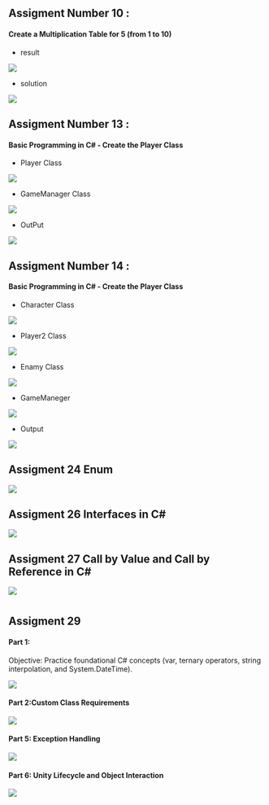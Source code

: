 ## Assigment Number 10 : 
#### Create a Multiplication Table for 5 (from 1 to 10)

- result 

![](IMG/Capture.JPG)

- solution 

![](IMG/solutionJPG.JPG)


## Assigment Number 13 : 
#### Basic Programming in C# - Create the Player Class

- Player Class  

![](IMG/assigment11_palyer.JPG)

- GameManager Class  

![](IMG/assigment11_GameMager.JPG)

- OutPut  

![](IMG/assigment11_output.JPG)


## Assigment Number 14 : 
#### Basic Programming in C# - Create the Player Class

- Character Class  

![](IMG/character.JPG)


- Player2 Class  

![](IMG/Player2.JPG)



- Enamy Class  

![](IMG/Enamy.JPG)


- GameManeger   

![](IMG/gameObject_14.JPG)


- Output    

![](IMG/assigment14_output.JPG)


## Assigment 24 Enum

![](IMG/Assigment24.JPG)


## Assigment 26 Interfaces in C#

![](IMG/Assigment26.JPG)


## Assigment 27 Call by Value and Call by Reference in C#

![](IMG/Assigment27.JPG)



#


## Assigment 29 

#### Part 1:
Objective: Practice foundational C# concepts (var, ternary operators, string
interpolation, and System.DateTime).

![](IMG/Assigment29/Part1.JPG)

#### Part 2:Custom Class Requirements


![](IMG/Assigment29/Part2.JPG)


#### Part 5: Exception Handling

![](IMG/Assigment29/Part5.JPG)

#### Part 6: Unity Lifecycle and Object Interaction

![](IMG/Assigment29/Part6.JPG)

